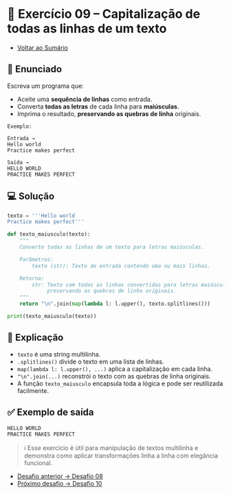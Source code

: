 # 🐍 Exercício 09 – Capitalização de todas as linhas de um texto

- [Voltar ao Sumário](./SUMARIO.md)  

## 🧩 Enunciado

Escreva um programa que:

- Aceite uma **sequência de linhas** como entrada.
- Converta **todas as letras** de cada linha para **maiúsculas**.
- Imprima o resultado, **preservando as quebras de linha** originais.

```
Exemplo:

Entrada →  
Hello world  
Practice makes perfect

Saída →  
HELLO WORLD  
PRACTICE MAKES PERFECT
```

## 💻 Solução

```python
texto = '''Hello world
Practice makes perfect'''

def texto_maiusculo(texto):
    """
    Converte todas as linhas de um texto para letras maiúsculas.

    Parâmetros:
        texto (str): Texto de entrada contendo uma ou mais linhas.

    Retorna:
        str: Texto com todas as linhas convertidas para letras maiúsculas,
             preservando as quebras de linha originais.
    """
    return "\n".join(map(lambda l: l.upper(), texto.splitlines()))

print(texto_maiusculo(texto))
```

## 🧠 Explicação

- `texto` é uma string multilinha.
- `.splitlines()` divide o texto em uma lista de linhas.
- `map(lambda l: l.upper(), ...)` aplica a capitalização em cada linha.
- `"\n".join(...)` reconstrói o texto com as quebras de linha originais.
- A função `texto_maiusculo` encapsula toda a lógica e pode ser reutilizada facilmente.

## ✅ Exemplo de saída

```python
HELLO WORLD
PRACTICE MAKES PERFECT
```

> ℹ️ Esse exercício é útil para manipulação de textos multilinha e demonstra como aplicar transformações linha a linha com elegância funcional.

- [Desafio anterior → Desafio 08](./desafio_08.md)  
- [Próximo desafio → Desafio 10](./desafio_10.md)